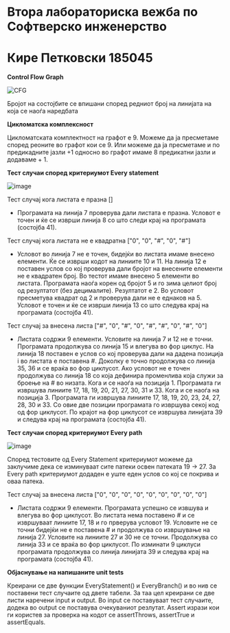 # Втора лабораториска вежба по Софтверско инженерство
# Кире Петковски 185045

**Control Flow Graph**

![CFG](https://user-images.githubusercontent.com/63061204/170842229-79ae4441-cc61-47f4-9ebb-c27796f79c45.png)

Бројот на состојбите се впишани според редниот број на линијата на која се наоѓа наредбата  

**Цикломатска комплексност**

Цикломатската комплектност на графот е 9. Можеме да ја пресметаме според реоните во графот кои се 9. Или можеме да ја пресметаме и по предикадните јазли +1 односно во графот имаме 8 предикатни јазли и додаваме + 1.

**Тест случаи според критериумот Every statement**

![image](https://user-images.githubusercontent.com/63061204/170842322-6e21e7d5-6099-4fd8-b89b-d0f7e67f6c4e.png)

Тест случај кога листата е празна [] 
  - Програмата на линија 7 проверува дали листата е празна. Условот е точен и ќе се изврши линија 8 со што следи крај на програмата (состојба 41).

Тест случај кога листата не е квадратна ["0", "0", "#", "0", "#"]
  - Условот во линија 7 не е точен, бидејќи во листата имаме внесено елементи. Ќе се изврши кодот на линиите 10 и 11. На линија 12 е поставен услов со кој проверува дали бројот на внесените елементи не е квадратен број. Во тестот имаме внесено 5 елементи во листата. Програмата наоѓа корен од бројот 5 и го зима целиот број од резултатот (без децималите). Резултатот е 2. Во условот пресметува квадрат од 2 и проверува дали не е еднаков на 5. Условот е точен и ќе се изврши линија 13 со што следува крај на програмата (состојба 41).   

Тест случај за внесена листа ["#", "0", "#", "0", "#", "#", "0", "#", "0"]
  - Листата содржи 9 елементи. Условите на линија 7 и 12 не е точни. Програмата продолжува со линија 15 и влегува во фор циклус. На линија 18 поставен е услов со кој проверува дали на дадена позиција i во листата е поставена #. Доколку е точно продолжува со линија 35, 36 и се враќа во фор циклусот. Ако условот не е точен продолжува со линија 18 со која дефинира променлива која служи за броење на # во низата. Кога и се наоѓа на позиција 1. Програмата ги извршува линиите 17, 18, 19, 20, 21, 27, 30, 31 и 33. Кога и се наоѓа на позиција 3. Програмата ги извршува линиите 17, 18, 19, 20, 23, 24, 27, 28, 30 и 33. Со овие две позиции програмата го извршува секој код од фор циклусот. По крајот на фор циклусот се извршува линијата 39 и следува крај на програмата (состојба 41). 

**Тест случаи според критериумот Every path**

![image](https://user-images.githubusercontent.com/63061204/170842498-2b88dc7c-df5d-472f-8b44-71dc385f1903.png)

Според тестовите од Every Statement критериумот можеме да заклучиме дека се изминуваат сите патеки освен патеката 19 -> 27. За Every path критериумот додаден е уште еден услов со кој се покрива и оваа патека.

Тест случај за внесена листа ["0", "0", "0", "0", "0", "0", "0", "0", "0"]
  - Листата содржи 9 елементи. Програмата успешно се извшува и влегува во фор циклусот. Во листата нема поставено # и се извршуваат линиите 17, 18 и го прверува условот 19. Условите не се точни бидејќи не е поставена # и продолжува со извршување на линија 27. Условите на линиите 27 и 30 не се точни. Продолжува со линија 33 и се враќа во фор циклусот. По изминати 9 циклуси програмата продолжува со линија линијата 39 и следува крај на програмата (состојба 41).

**Објаснување на напишаните unit tests**

  Креирани се две функции EveryStatement() и EveryBranch() и во нив се поставени тест случаите од двете табели. За таа цел креирани се две листи наречени input и output. Во input се поставуваат тест случаите, додека во output се поставува очекуваниот резлутат. Assert изрази кои ги користев за проверка на кодот се assertThrows, assertTrue и assertEquals.

